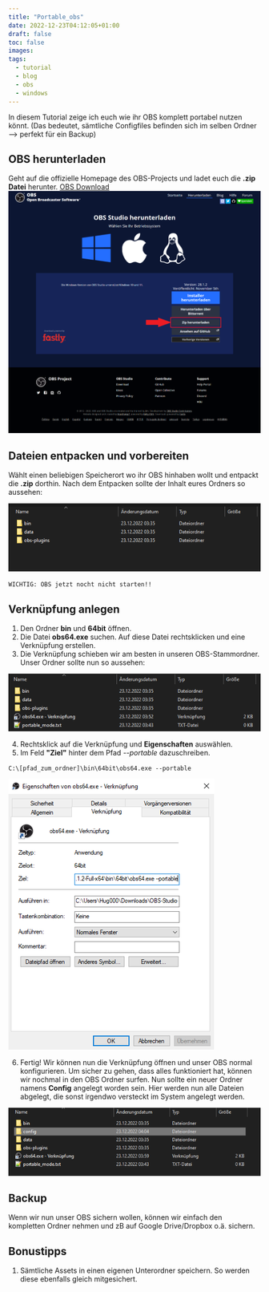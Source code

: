 ```yaml
---
title: "Portable_obs"
date: 2022-12-23T04:12:05+01:00
draft: false
toc: false
images:
tags:
  - tutorial
  - blog
  - obs
  - windows
---
```

In diesem Tutorial zeige ich euch wie ihr OBS komplett portabel nutzen könnt. (Das bedeutet, sämtliche Configfiles befinden sich im selben Ordner --> perfekt für ein Backup)

## OBS herunterladen

Geht auf die offizielle Homepage des OBS-Projects und ladet euch die **.zip Datei** herunter.
[OBS Download](https://obsproject.com/de/download)
![obs_download](/static/img/obs_portable/OBS_portable_download.png)

## Dateien entpacken und vorbereiten

Wählt einen beliebigen Speicherort wo ihr OBS hinhaben wollt und entpackt die **.zip** dorthin.
Nach dem Entpacken sollte der Inhalt eures Ordners so aussehen:

![OBS_portable_raw.PNG](/static/img/obs_portable/OBS_portable_raw.png)

```
WICHTIG: OBS jetzt nocht nicht starten!!
``` 

## Verknüpfung anlegen

1. Den Ordner **bin** und **64bit** öffnen.
2. Die Datei **obs64.exe** suchen. Auf diese Datei rechtsklicken und eine Verknüpfung erstellen.
3. Die Verknüpfung schieben wir am besten in unseren OBS-Stammordner. Unser Ordner sollte nun so aussehen:

![OBS_portable_verknüpfung.PNG](/static/img/obs_portable/OBS_portable_shortcut.png)

4. Rechtsklick auf die Verknüpfung und **Eigenschaften** auswählen.
5. Im Feld **"Ziel"** hinter dem Pfad *--portable* dazuschreiben.
```
C:\[pfad_zum_ordner]\bin\64bit\obs64.exe --portable
```

![OBS_portable_ziel.PNG](/static/img/obs_portable/OBS_portable_ziel.png)

6. Fertig! Wir können nun die Verknüpfung öffnen und unser OBS normal konfigurieren. Um sicher zu gehen, dass alles funktioniert hat, können wir nochmal in den OBS Ordner surfen. Nun sollte ein neuer Ordner namens **Config** angelegt worden sein. Hier werden nun alle Dateien abgelegt, die sonst irgendwo versteckt im System angelegt werden.

![OBS_portable_config.PNG](/static/img/obs_portable/OBS_portable_config.png)

## Backup

Wenn wir nun unser OBS sichern wollen, können wir einfach den kompletten Ordner nehmen und zB auf Google Drive/Dropbox o.ä. sichern.

## Bonustipps

1. Sämtliche Assets in einen eigenen Unterordner speichern. So werden diese ebenfalls gleich mitgesichert.